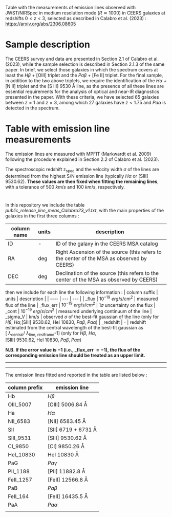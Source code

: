 Table with the measurements of emission lines observed with JWST/NIRSpec in medium resolution mode ($R \simeq 1000$) in CEERS galaxies at redshifts $0 < z < 3$, selected as described in Calabro et al. (2023) : https://arxiv.org/abs/2306.08605

# Sample description
The CEERS survey and data are presented in Section 2.1 of Calabro et al. (2023), while the sample selection is described in Section 2.1.3 of the same paper. 
In brief, we select those galaxies in which the spectrum covers at least the $H\beta$ + [OIII] triplet and the $Pa\beta$ + [Fe II] triplet. For the final sample, in addition to the two above triplets, we require the identification of the $H\alpha$ + [N II] triplet and the [S III] $9530$ &angst; line, as the presence of all these lines are essential requirements for the analysis of optical and near-IR diagnostics presented in the paper. With these criteria, we have selected 65 galaxies between $z= 1$ and $z= 3$, among which 27 galaxies have $z < 1.75$ and $Pa\alpha$ is detected in the spectrum.

# Table with emission line measurements 
The emission lines are measured with MPFIT (Markwardt et al. 2009) following the procedure explained in Section 2.2 of Calabro et al. (2023). 

The spectroscopic redshift z<sub>spec</sub> and the velocity width $\sigma$ of the lines are determined from the highest S/N emission line (typically $H \alpha$ or [SIII] $9530.62$). **These values are then fixed when fitting the remaining lines**, with a tolerance of $500\ km/s$ and $100\ km/s$, respectively. 

#
In this repository we include the table *public_release_line_meas_Calabro23_v1.txt*, with the main properties of the galaxies in the first three columns :

| column name | units | description |
| --- | --- | --- |
| ID | - | ID of the galaxy in the CEERS MSA catalog
| RA | deg | Right Ascension of the source (this refers to the center of the MSA as observed by CEERS)
| DEC | deg | Declination of the source (this refers to the center of the MSA as observed by CEERS)

then we include for each line the following information :
| column suffix | units | description |
| ---- | --- | --- |
| _flux | $10^{-19}$ $erg/s/cm^2$ | measured flux of the line 
| _flux_err | $10^{-19}$ $erg/s/cm^2$ | $1\sigma$ uncertainty on the flux 
| _cont | $10^{-19}$ $erg/s/cm^2$ | measured underlying continuum of the line 
| _sigma_V | km/s | observed $\sigma$ of the best-fit gaussian of the line (only for $H\beta$, $H\alpha$,[SIII] $9530.62$, HeI $10830$, $Pa\beta$, $Pa\alpha$)
| _redshift | - | redshift estimated from the central wavelength of the best-fit gaussian as</br> [ $\lambda$<sub>central</sub>/ $\lambda$<sub>line, restframe</sub>-1] (only for $H\beta$, $H\alpha$,</br> [SIII] $9530.62$, HeI $10830$, $Pa\beta$, $Pa\alpha$)

**N.B. If the error value is $-1$ (i.e., _flux_err $=-1$), the flux of the corresponding emission line should be treated as an upper limit.**

<hr><hr>
The emission lines fitted and reported in the table are listed below : 


| column prefix | emission line |
| ---- | --- |
| Hb | $H\beta$ |
| OIII_5007 | [OIII] $5006.84$ &angst; |
| Ha | $H\alpha$ |
| NII_6583 | [NII] $6583.45$ &angst; |
| SII | [SII] $6719$ + $6731$ &angst; |
| SIII_9531 | [SIII] $9530.62$ &angst; |
| CI_9850 | [CI]  $9850.26$ &angst; |
| HeI_10830 | HeI $10830$ &angst; |
| PaG | $Pa\gamma$ |
| PII_1188 | [PII] $11882.8$ &angst; |
| FeII_1257 | [FeII] $12566.8$ &angst; |
| PaB | $Pa\beta$ |
| FeII_164 | [FeII] $16435.5$ &angst; |
| PaA | $Pa\alpha$ |
|    |
